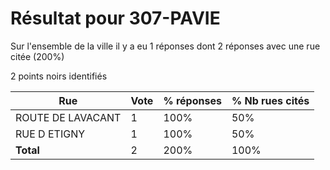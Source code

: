 # Résultat pour 307-PAVIE

Sur l'ensemble de la ville il y a eu 1 réponses dont 2 réponses avec une rue citée (200%)

2 points noirs identifiés

| Rue | Vote | % réponses | % Nb rues cités|
|-----|------|------------|----------------|
| ROUTE DE LAVACANT | 1 | 100% | 50%|
| RUE D ETIGNY | 1 | 100% | 50%|
| **Total** | 2 | 200% | 100%|
